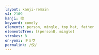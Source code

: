 ```yaml
---
layout: kanji-remain
v4: 2109
kanji: 佼
keyword: comely
elements: person, mingle, top hat, father
elementsTree: l(personB, mingle)
strokes: 8
on-yomi: キョウ
permalink: /佼/
---
```






